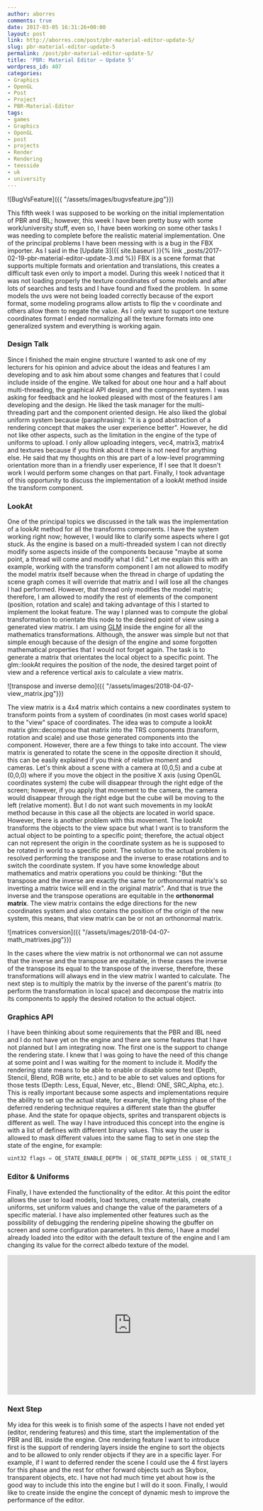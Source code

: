 ```yaml
---
author: aborres
comments: true
date: 2017-03-05 16:31:26+00:00
layout: post
link: http://aborres.com/post/pbr-material-editor-update-5/
slug: pbr-material-editor-update-5
permalink: /post/pbr-material-editor-update-5/
title: 'PBR: Material Editor – Update 5'
wordpress_id: 407
categories:
- Graphics
- OpenGL
- Post
- Project
- PBR-Material-Editor
tags:
- games
- Graphics
- OpenGL
- post
- projects
- Render
- Rendering
- teesside
- uk
- university
---
```


![BugVsFeature]({{ "/assets/images/bugvsfeature.jpg"}})

This fifth week I was supposed to be working on the initial implementation of PBR and IBL; however, this week I have
been pretty busy with some work/university stuff, even so, I have been working on some other tasks I was needing to
complete before the realistic material implementation. One of the principal problems I have been messing with is a bug
in the FBX importer. As I said in the [Update 3]({{ site.baseurl }}{% link _posts/2017-02-19-pbr-material-editor-update-3.md %}) FBX is a scene format that supports multiple formats and orientation and translations, this creates a difficult task even only to import a model. During this week I noticed that it was not loading properly the texture coordinates of some models and after lots of searches and tests and I have found and fixed the problem.  In some models the uvs were not being loaded correctly because of the export format, some modeling programs allow artists to flip the v coordinate and others allow them to negate the value. As I only want to support one texture coordinates format I ended normalizing all the texture formats into one generalized system and everything is working again.


### Design Talk

Since I finished the main engine structure I wanted to ask one of my lecturers for his opinion and advice about the ideas and features I am developing and to ask him about some changes and features that I could include inside of the engine. We talked for about one hour and a half about multi-threading, the graphical API design, and the component system. I was asking for feedback and he looked pleased with most of the features I am developing and the design. He liked the task manager for the multi-threading part and the component oriented design. He also liked the global uniform system because (paraphrasing): "it is a good abstraction of a rendering concept that makes the user experience better". However, he did not like other aspects, such as the limitation in the engine of the type of uniforms to upload. I only allow uploading integers, vec4, matrix3, matrix4 and textures because if you think about it there is not need for anything else. He said that my thoughts on this are part of a low-level programming orientation more than in a friendly user experience, If I see that It doesn't work I would perform some changes on that part. Finally, I took advantage of this opportunity to discuss the implementation of a lookAt method inside the transform component.


### LookAt

One of the principal topics we discussed in the talk was the implementation of a lookAt method for all the transforms components. I have the system working right now; however, I would like to clarify some aspects where I got stuck. As the engine is based on a multi-threaded system I can not directly modify some aspects inside of the components because "maybe at some point, a thread will come and modify what I did." Let me explain this with an example, working with the transform component I am not allowed to modify the model matrix itself because when the thread in charge of updating the scene graph comes it will override that matrix and I will lose all the changes I had performed. However, that thread only modifies the model matrix; therefore, I am allowed to modify the rest of elements of the component (position, rotation and scale) and taking advantage of this I started to implement the lookat feature. The way I planned was to compute the global transformation to orientate this node to the desired point of view using a generated view matrix. I am using [GLM](http://glm.g-truc.net/0.9.8/index.html) inside the engine for all the mathematics transformations. Although, the answer was simple but not that simple enough because of the design of the engine and some forgotten mathematical properties that I would not forget again. The task is to generate a matrix that orientates the local object to a specific point. The glm::lookAt requires the position of the node, the desired target point of view and a reference vertical axis to calculate a view matrix.

![transpose and inverse demo]({{ "/assets/images/2018-04-07-view_matrix.jpg"}})

The view matrix is a 4x4 matrix which contains a new coordinates system to transform points from a system of coordinates (in most cases world space) to the "view" space of coordinates. The idea was to compute a lookAt matrix glm::decompose that matrix into the TRS components (transform, rotation and scale) and use those generated components into the component. However, there are a few things to take into account. The view matrix is generated to rotate the scene in the opposite direction it should, this can be easily explained if you think of relative moment and cameras. Let's think about a scene with a camera at (0,0,5) and a cube at (0,0,0) where if you move the object in the positive X axis (using OpenGL coordinates system) the cube will disappear through the right edge of the screen; however, if you apply that movement to the camera, the camera would disappear through the right edge but the cube will be moving to the left (relative moment). But I do not want such movements in my lookAt method because in this case all the objects are located in world space. However, there is another problem with this movement. The lookAt transforms the objects to the view space but what I want is to transform the actual object to be pointing to a specific point; therefore, the actual object can not represent the origin in the coordinate system as he is supposed to be rotated in world to a specific point. The solution to the actual problem is resolved performing the transpose and the inverse to erase rotations and to switch the coordinate system. If you have some knowledge about mathematics and matrix operations you could be thinking: "But the transpose and the inverse are exactly the same for orthonormal matrix's so inverting a matrix twice will end in the original matrix". And that is true the inverse and the transpose operations are equitable in the **orthonormal matrix**. The view matrix contains the edge directions for the new coordinates system and also contains the position of the origin of the new system, this means, that view matrix can be or not an orthonormal matrix.

![matrices conversion]({{ "/assets/images/2018-04-07-math_matrixes.jpg"}})


In the cases where the view matrix is not orthonormal we can not assume that the inverse and the transpose are equitable, in these cases the inverse of the transpose its equal to the transpose of the inverse, therefore, these transformations will always end in the view matrix I wanted to calculate. The next step is to multiply the matrix by the inverse of the parent's matrix (to perform the transformation in local space) and decompose the matrix into its components to apply the desired rotation to the actual object.


### Graphics API

I have been thinking about some requirements that the PBR and IBL need and I do not have yet on the engine and there are some features that I have not planned but I am integrating now. The first one is the support to change the rendering state. I knew that I was going to have the need of this change at some point and I was waiting for the moment to include it. Modify the rendering state means to be able to enable or disable some test (Depth, Stencil, Blend, RGB write, etc.) and to be able to set values and options for those tests (Depth: Less, Equal, Never, etc., Blend: ONE, SRC_Alpha, etc.). This is really important because some aspects and implementations require the ability to set up the actual state, for example, the lightning phase of the deferred rendering technique requires a different state than the gbuffer phase. And the state for opaque objects, sprites and transparent objects is different as well. The way I have introduced this concept into the engine is with a list of defines with different binary values. This way the user is allowed to mask different values into the same flag to set in one step the state of the engine, for example:

```c
uint32 flags = OE_STATE_ENABLE_DEPTH | OE_STATE_DEPTH_LESS | OE_STATE_DISABLE_BLEND;
```

### Editor & Uniforms

Finally, I have extended the functionality of the editor. At this point the editor allows the user to load models, load textures, create materials, create uniforms, set uniform values and change the value of the parameters of a specific material. I have also implemented other features such as the possibility of debugging the rendering pipeline showing the gbuffer on screen and some configuration parameters. In this demo, I have a model already loaded into the editor with the default texture of the engine and I am changing its value for the correct albedo texture of the model.

<iframe width="560" height="315" src="https://www.youtube.com/embed/B93xJFnbRrA?rel=0&amp;showinfo=0" frameborder="0" allow="autoplay; encrypted-media" allowfullscreen></iframe>


### Next Step

My idea for this week is to finish some of the aspects I have not ended yet (editor, rendering features) and this time, start the implementation of the PBR and IBL inside the engine. One rendering feature I want to introduce first is the support of rendering layers inside the engine to sort the objects and to be allowed to only render objects if they are in a specific layer. For example, if I want to deferred render the scene I could use the 4 first layers for this phase and the rest for other forward objects such as Skybox, transparent objects, etc. I have not had much time yet about how is the good way to include this into the engine but I will do it soon. Finally, I would like to create inside the engine the concept of dynamic mesh to improve the performance of the editor.

